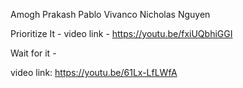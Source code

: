 Amogh Prakash
Pablo Vivanco
Nicholas Nguyen

Prioritize It - 
video link - https://youtu.be/fxiUQbhiGGI


Wait for it -

video link: https://youtu.be/61Lx-LfLWfA
